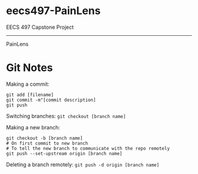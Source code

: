 # eecs497-PainLens


EECS 497 Capstone Project
_________________________

PainLens

# Git Notes
Making a commit: 
```
git add [filename]
git commit -m"[commit description]
git push
```

Switching branches: `git checkout [branch name]`

Making a new branch: 
```
git checkout -b [branch name]
# On first commit to new branch
# To tell the new branch to communicate with the repo remotely
git push --set-upstream origin [branch name]
```

Deleting a branch remotely: `git push -d origin [branch name]`